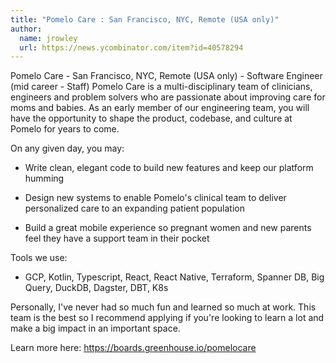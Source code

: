 ```yaml
---
title: "Pomelo Care : San Francisco, NYC, Remote (USA only)"
author:
  name: jrowley
  url: https://news.ycombinator.com/item?id=40578294
---
```

Pomelo Care - San Francisco, NYC, Remote (USA only) - Software Engineer (mid career - Staff)
Pomelo Care is a multi-disciplinary team of clinicians, engineers and problem solvers who are passionate about improving care for moms and babies. As an early member of our engineering team, you will have the opportunity to shape the product, codebase, and culture at Pomelo for years to come.

On any given day, you may:

- Write clean, elegant code to build new features and keep our platform humming

- Design new systems to enable Pomelo&#x27;s clinical team to deliver personalized care to an expanding patient population

- Build a great mobile experience so pregnant women and new parents feel they have a support team in their pocket

Tools we use:

- GCP, Kotlin, Typescript, React, React Native, Terraform, Spanner DB, Big Query, DuckDB, Dagster, DBT, K8s

Personally, I&#x27;ve never had so much fun and learned so much at work. This team is the best so I recommend applying if you&#x27;re looking to learn a lot and make a big impact in an important space.

Learn more here: <a href="https:&#x2F;&#x2F;boards.greenhouse.io&#x2F;pomelocare" rel="nofollow">https:&#x2F;&#x2F;boards.greenhouse.io&#x2F;pomelocare</a>
